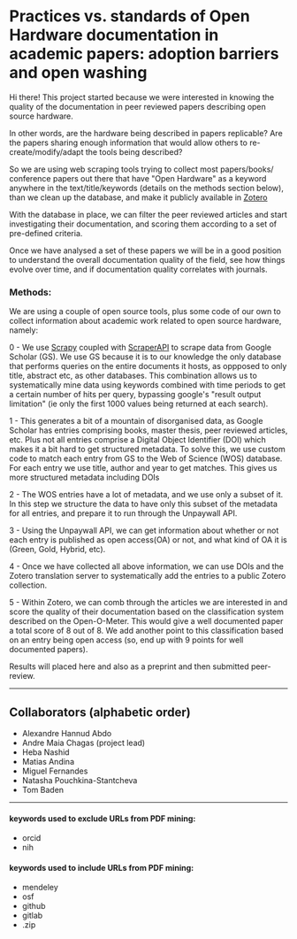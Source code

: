 
# Practices vs. standards of Open Hardware documentation in academic papers: adoption barriers and open washing


Hi there! This project started because we were interested in knowing the 
quality of the documentation in peer reviewed papers describing open source 
hardware. 

In other words, are the hardware being described in papers replicable? Are the 
papers sharing enough information that would allow others to re-create/modify/adapt
the tools being described?

So we are using web scraping tools trying to collect most papers/books/
conference papers out there that have "Open Hardware" as a keyword anywhere in 
the text/title/keywords (details on the methods section below), than we clean 
up the database, and make it publicly available in [Zotero](https://www.zotero.org/groups/4871493/open_hardware_database)

With the database in place, we can filter the peer reviewed articles and start 
investigating their documentation, and scoring them according to a set of pre-defined
criteria.

Once we have analysed a set of these papers we will be in a good position to 
understand the overall documentation quality of the field, see how things evolve
over time, and if documentation quality correlates with journals.


### Methods:

We are using a couple of open source tools, plus some code of our own to collect
information about academic work related to open source hardware, namely:

0 - We use [Scrapy](https://scrapy.org/) coupled with [ScraperAPI](https://www.scraperapi.com/)
to scrape data from Google Scholar (GS). We use GS because it is to our knowledge
the only database that performs queries on the entire documents it hosts,
as oppposed to only title, abstract etc, as other databases. This combination 
allows us to systematically mine data using keywords combined with time 
periods to get a certain number of hits per query, bypassing google's "result 
output limitation" (ie only the first 1000 values being returned at each search).

1 - This generates a bit of a mountain of disorganised data, as Google Scholar 
has entries comprising books, master thesis, peer reviewed articles, etc. Plus 
not all entries comprise a Digital Object Identifier (DOI) which makes it a bit
hard to get structured metadata. To solve this, we use custom code to match
each entry from GS to the Web of Science (WOS) database. For each entry we 
use title, author and year to get matches. This gives us more structured metadata
including DOIs

2 - The WOS entries have a lot of metadata, and we use only a subset of it. In 
this step we structure the data to have only this subset of the metadata for all
entries, and prepare it to run through the Unpaywall API.

3 - Using the Unpaywall API, we can get information about whether or not each 
entry is published as open access(OA) or not, and what kind of OA it is (Green,
Gold, Hybrid, etc).

4 - Once we have collected all above information, we can use DOIs and the 
Zotero translation server to systematically add the entries to a public Zotero
collection.

5 - Within Zotero, we can comb through the articles we are interested in and 
score the quality of their documentation based on the classification system
described on the Open-O-Meter. This would give a well documented paper a total
score of 8 out of 8. We add another point to this classification based on 
an entry being open access (so, end up with 9 points for well documented papers). 


Results will placed here and also as a preprint and then submitted peer-review.


---

## Collaborators (alphabetic order)

- Alexandre Hannud Abdo
- Andre Maia Chagas (project lead)
- Heba Nashid
- Matias Andina
- Miguel Fernandes
- Natasha Pouchkina-Stantcheva
- Tom Baden



--- 

#### keywords used to exclude URLs from PDF mining:

- orcid
- nih



####  keywords used to include URLs from PDF mining:
- mendeley
- osf
- github
- gitlab
- .zip
